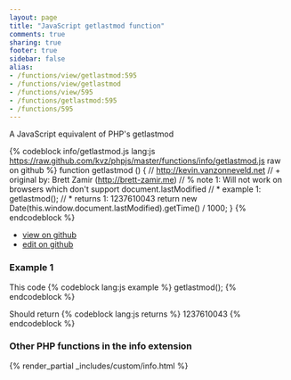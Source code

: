 ```yaml
---
layout: page
title: "JavaScript getlastmod function"
comments: true
sharing: true
footer: true
sidebar: false
alias:
- /functions/view/getlastmod:595
- /functions/view/getlastmod
- /functions/view/595
- /functions/getlastmod:595
- /functions/595
---
```

<!-- Generated by Rakefile:build -->
A JavaScript equivalent of PHP's getlastmod

{% codeblock info/getlastmod.js lang:js https://raw.github.com/kvz/phpjs/master/functions/info/getlastmod.js raw on github %}
function getlastmod () {
  // http://kevin.vanzonneveld.net
  // +   original by: Brett Zamir (http://brett-zamir.me)
  // %        note 1: Will not work on browsers which don't support document.lastModified
  // *     example 1: getlastmod();
  // *     returns 1: 1237610043
  return new Date(this.window.document.lastModified).getTime() / 1000;
}
{% endcodeblock %}

 - [view on github](https://github.com/kvz/phpjs/blob/master/functions/info/getlastmod.js)
 - [edit on github](https://github.com/kvz/phpjs/edit/master/functions/info/getlastmod.js)

### Example 1
This code
{% codeblock lang:js example %}
getlastmod();
{% endcodeblock %}

Should return
{% codeblock lang:js returns %}
1237610043
{% endcodeblock %}


### Other PHP functions in the info extension
{% render_partial _includes/custom/info.html %}
